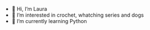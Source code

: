- 👋 Hi, I’m Laura
- 👀 I’m interested in crochet, whatching series and dogs
- 🌱 I’m currently learning Python

<!---
prytoluk/prytoluk is a ✨ special ✨ repository because its `README.md` (this file) appears on your GitHub profile.
You can click the Preview link to take a look at your changes.
--->

